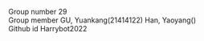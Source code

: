 Group number    29                                       
Group member    GU, Yuankang(21414122)      Han, Yaoyang()    
Github id       Harrybot2022
